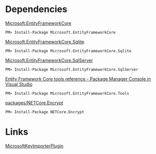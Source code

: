 ﻿# Dependencies

[Microsoft.EntityFrameworkCore](https://www.nuget.org/packages/Microsoft.EntityFrameworkCore)
```console
PM> Install-Package Microsoft.EntityFrameworkCore
```

[Microsoft.EntityFrameworkCore.Sqlite](https://www.nuget.org/packages/Microsoft.EntityFrameworkCore.Sqlite)
```console
PM> Install-Package Microsoft.EntityFrameworkCore.Sqlite
```

[Microsoft.EntityFrameworkCore.SqlServer](https://www.nuget.org/packages/Microsoft.EntityFrameworkCore.SqlServer)
```console
PM> Install-Package Microsoft.EntityFrameworkCore.SqlServer
```

[Entity Framework Core tools reference - Package Manager Console in Visual Studio](https://learn.microsoft.com/en-us/ef/core/cli/powershell)
```console
PM> Install-Package Microsoft.EntityFrameworkCore.Tools
```

[packages/NETCore.Encrypt](https://www.nuget.org/packages/NETCore.Encrypt)
```console
PM> Install-Package NETCore.Encrypt
```

# Links
[MicrosoftKeyImporterPlugin](https://github.com/svickn/microsoft-key-importer-plugin)
